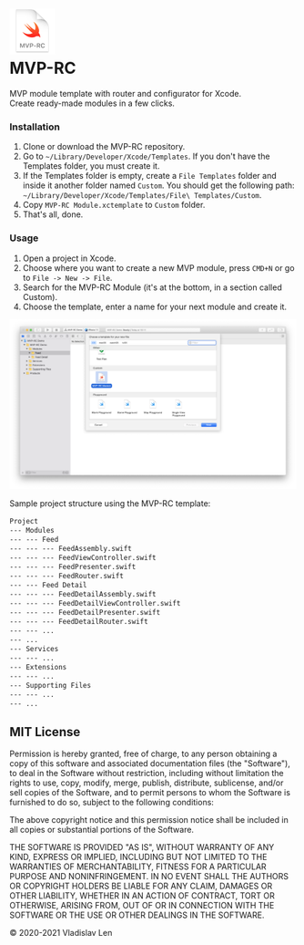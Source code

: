 <h1 align="left">
  <a href="https://github.com/1nd3e/MVP-RC">
    <img width="80" src="https://github.com/1nd3e/MVP-RC/raw/main/logo.png" alt="MVP-RC">
  </a>
  <br>
  MVP-RC
</h1>

MVP module template with router and configurator for Xcode.<br>Create ready-made modules in a few clicks.

### Installation

1. Clone or download the MVP-RC repository.
2. Go to `~/Library/Developer/Xcode/Templates`. If you don't have the Templates folder, you must create it.
3. If the Templates folder is empty, create a `File Templates` folder and inside it another folder named `Custom`. You should get the following path: `~/Library/Developer/Xcode/Templates/File\ Templates/Custom`.
4. Copy `MVP-RC Module.xctemplate` to `Custom` folder.
5. That's all, done.

### Usage

1. Open a project in Xcode.
3. Choose where you want to create a new MVP module, press `CMD+N` or go to `File -> New -> File`.
4. Search for the MVP-RC Module (it's at the bottom, in a section called Custom). 
5. Choose the template, enter a name for your next module and create it.

![screenshot](https://github.com/1nd3e/MVP-RC/raw/main/usage_example.png)

Sample project structure using the MVP-RC template:
```
Project
--- Modules
--- --- Feed
--- --- --- FeedAssembly.swift
--- --- --- FeedViewController.swift
--- --- --- FeedPresenter.swift
--- --- --- FeedRouter.swift
--- --- Feed Detail
--- --- --- FeedDetailAssembly.swift
--- --- --- FeedDetailViewController.swift
--- --- --- FeedDetailPresenter.swift
--- --- --- FeedDetailRouter.swift
--- --- ...
--- ...
--- Services
--- --- ...
--- Extensions
--- --- ...
--- Supporting Files
--- --- ...
--- ...
```

## MIT License

Permission is hereby granted, free of charge, to any person obtaining a copy of this software and associated documentation files (the "Software"), to deal in the Software without restriction, including without limitation the rights to use, copy, modify, merge, publish, distribute, sublicense, and/or sell copies of the Software, and to permit persons to whom the Software is furnished to do so, subject to the following conditions:

The above copyright notice and this permission notice shall be included in all copies or substantial portions of the Software.

THE SOFTWARE IS PROVIDED "AS IS", WITHOUT WARRANTY OF ANY KIND, EXPRESS OR IMPLIED, INCLUDING BUT NOT LIMITED TO THE WARRANTIES OF MERCHANTABILITY, FITNESS FOR A PARTICULAR PURPOSE AND NONINFRINGEMENT. IN NO EVENT SHALL THE AUTHORS OR COPYRIGHT HOLDERS BE LIABLE FOR ANY CLAIM, DAMAGES OR OTHER LIABILITY, WHETHER IN AN ACTION OF CONTRACT, TORT OR OTHERWISE, ARISING FROM, OUT OF OR IN CONNECTION WITH THE SOFTWARE OR THE USE OR OTHER DEALINGS IN THE SOFTWARE.

© 2020-2021 Vladislav Len
